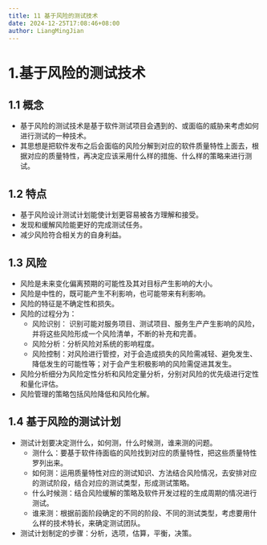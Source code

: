 ```yaml
---
title: 11 基于风险的测试技术
date: 2024-12-25T17:08:46+08:00
author: LiangMingJian
---
```


# 1.基于风险的测试技术

## 1.1 概念

- 基于风险的测试技术是基于软件测试项目会遇到的、或面临的威胁来考虑如何进行测试的一种技术。
- 其思想是把软件发布之后会面临的风险分解到对应的软件质量特性上面去，根据对应的质量特性，再决定应该采用什么样的措施、什么样的策略来进行测试。

## 1.2 特点

- 基于风险设计测试计划能使计划更容易被各方理解和接受。
- 发现和缓解风险能更好的完成测试任务。
- 减少风险符合相关方的自身利益。

## 1.3 风险

- 风险是未来变化偏离预期的可能性及其对目标产生影响的大小。
- 风险是中性的，既可能产生不利影响，也可能带来有利影响。
- 风险的特征是不确定性和损失。
- 风险的过程分为：
  - 风险识别： 识别可能对服务项目、测试项目、服务生产产生影响的风险，并将这些风险形成一个风险清单，不断的补充和完善。
  - 风险分析：分析风险对系统的影响程度。
  - 风险控制：对风险进行管控，对于会造成损失的风险需减轻、避免发生、降低发生的可能性等；对于会产生积极影响的风险需促进其发生。
- 风险分析细分为风险定性分析和风险定量分析，分别对风险的优先级进行定性和量化评估。
- 风险管理的策略包括风险降低和风险化解。

## 1.4 基于风险的测试计划

- 测试计划要决定测什么，如何测，什么时候测，谁来测的问题。
  - 测什么：要基于软件待面临的风险找到对应的质量特性，把这些质量特性罗列出来。
  - 如何测：运用质量特性对应的测试知识、方法结合风险情况，去安排对应的测试阶段，结合对应的测试类型，形成测试策略。
  - 什么时候测：结合风险缓解的策略及软件开发过程的生成周期的情况进行测试。
  - 谁来测：根据前面阶段确定的不同的阶段、不同的测试类型，考虑要用什么样的技术特长，来确定测试团队。
- 测试计划制定的步骤：分析，选项，估算，平衡，决策。
